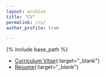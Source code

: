 ```yaml
---
layout: archive
title: "CV"
permalink: /cv/
author_profile: true

---
```

{% include base_path %}

*  [Curriculum Vitae](/files/Vishwa_Shah_CV.pdf){:target="_blank"}
*  [Resume](/files/Vishwa_Shah_Resume.pdf){:target="_blank"}
